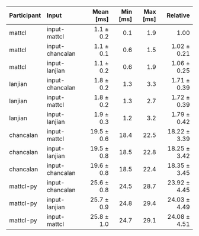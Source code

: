 | Participant | Input | Mean [ms] | Min [ms] | Max [ms] | Relative |
|:---|:---|---:|---:|---:|---:|
| mattcl | input-mattcl | 1.1 ± 0.2 | 0.1 | 1.9 | 1.00 |
| mattcl | input-chancalan | 1.1 ± 0.1 | 0.6 | 1.5 | 1.02 ± 0.21 |
| mattcl | input-lanjian | 1.1 ± 0.2 | 0.6 | 1.9 | 1.06 ± 0.25 |
| lanjian | input-chancalan | 1.8 ± 0.2 | 1.3 | 3.3 | 1.71 ± 0.39 |
| lanjian | input-mattcl | 1.8 ± 0.2 | 1.3 | 2.7 | 1.72 ± 0.39 |
| lanjian | input-lanjian | 1.9 ± 0.3 | 1.2 | 3.2 | 1.79 ± 0.42 |
| chancalan | input-mattcl | 19.5 ± 0.6 | 18.4 | 22.5 | 18.22 ± 3.39 |
| chancalan | input-lanjian | 19.5 ± 0.8 | 18.5 | 22.8 | 18.25 ± 3.42 |
| chancalan | input-chancalan | 19.6 ± 0.8 | 18.5 | 22.4 | 18.35 ± 3.45 |
| mattcl-py | input-chancalan | 25.6 ± 0.8 | 24.5 | 28.7 | 23.92 ± 4.45 |
| mattcl-py | input-lanjian | 25.7 ± 0.9 | 24.8 | 29.4 | 24.03 ± 4.49 |
| mattcl-py | input-mattcl | 25.8 ± 1.0 | 24.7 | 29.1 | 24.08 ± 4.51 |
